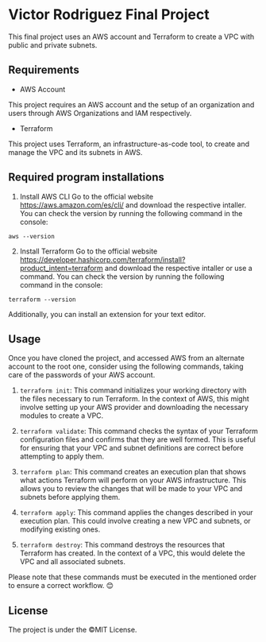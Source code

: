 # Victor Rodriguez Final Project

This final project uses an AWS account and Terraform to create a VPC with public and private subnets.

## Requirements

- AWS Account

This project requires an AWS account and the setup of an organization and users through AWS Organizations and IAM respectively.

- Terraform

This project uses Terraform, an infrastructure-as-code tool, to create and manage the VPC and its subnets in AWS.

## Required program installations

1. Install AWS CLI
Go to the official website https://aws.amazon.com/es/cli/ and download the respective intaller.
You can check the version by running the following command in the console:

```console
aws --version
```

2. Install Terraform
Go to the official website https://developer.hashicorp.com/terraform/install?product_intent=terraform and download the respective intaller or use a command.
You can check the version by running the following command in the console:

```console
terraform --version
```

Additionally, you can install an extension for your text editor.

## Usage

Once you have cloned the project, and accessed AWS from an alternate account to the root one, consider using the following commands, taking care of the passwords of your AWS account.

1. `terraform init`: This command initializes your working directory with the files necessary to run Terraform. In the context of AWS, this might involve setting up your AWS provider and downloading the necessary modules to create a VPC.

2. `terraform validate`: This command checks the syntax of your Terraform configuration files and confirms that they are well formed. This is useful for ensuring that your VPC and subnet definitions are correct before attempting to apply them.

3. `terraform plan`: This command creates an execution plan that shows what actions Terraform will perform on your AWS infrastructure. This allows you to review the changes that will be made to your VPC and subnets before applying them.

4. `terraform apply`: This command applies the changes described in your execution plan. This could involve creating a new VPC and subnets, or modifying existing ones.

5. `terraform destroy`: This command destroys the resources that Terraform has created. In the context of a VPC, this would delete the VPC and all associated subnets.

Please note that these commands must be executed in the mentioned order to ensure a correct workflow. 😊

## License

The project is under the ©MIT License.
